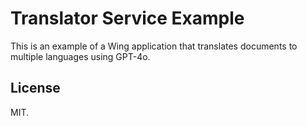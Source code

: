 # Translator Service Example

This is an example of a Wing application that translates documents to multiple languages using
GPT-4o.

## License

MIT.
